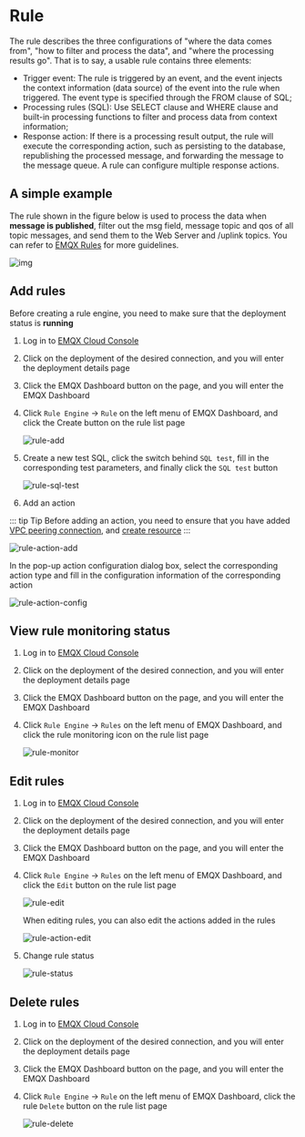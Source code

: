 # Rule

The rule describes the three configurations of "where the data comes from", "how to filter and process the data", and "where the processing results go". That is to say, a usable rule contains three elements:

- Trigger event: The rule is triggered by an event, and the event injects the context information (data source) of the event into the rule when triggered. The event type is specified through the FROM clause of SQL;
- Processing rules (SQL): Use SELECT clause and WHERE clause and built-in processing functions to filter and process data from context information;
- Response action: If there is a processing result output, the rule will execute the corresponding action, such as persisting to the database, republishing the processed message, and forwarding the message to the message queue. A rule can configure multiple response actions.



## A simple example

The rule shown in the figure below is used to process the data when **message is published**, filter out the msg field, message topic and qos of all topic messages, and send them to the Web Server and /uplink topics. You can refer to [EMQX Rules](https://docs.emqx.io/broker/latest/en/rule/rule-engine.html) for more  guidelines.

![img](./_assets/rule_engine_detail.png)



## Add rules

Before creating a rule engine, you need to make sure that the deployment status is **running**

1. Log in to [EMQX Cloud Console](https://cloud-intl.emqx.com/console/)

2. Click on the deployment of the desired connection, and you will enter the deployment details page

3. Click the EMQX Dashboard button on the page, and you will enter the EMQX Dashboard

4. Click `Rule Engine` → `Rule` on the left menu of EMQX Dashboard, and click the Create button on the rule list page

   ![rule-add](./_assets/rule-add.png)

5. Create a new test SQL, click the switch behind `SQL test`, fill in the corresponding test parameters, and finally click the `SQL test` button

   ![rule-sql-test](./_assets/rule-sql-test.png)

6. Add an action

::: tip Tip
Before adding an action, you need to ensure that you have added [VPC peering connection](../deployments/vpc_peering.md), and [create resource](resource.md)
:::

   ![rule-action-add](./_assets/rule-action-add.png)

   In the pop-up action configuration dialog box, select the corresponding action type and fill in the configuration information of the corresponding action

   ![rule-action-config](./_assets/rule-action-config.png)

## View rule monitoring status

1. Log in to [EMQX Cloud Console](https://cloud-intl.emqx.com/console/)

2. Click on the deployment of the desired connection, and you will enter the deployment details page

3. Click the EMQX Dashboard button on the page, and you will enter the EMQX Dashboard

4. Click `Rule Engine` → `Rules` on the left menu of EMQX Dashboard, and click the rule monitoring icon on the rule list page

   ![rule-monitor](./_assets/rule-monitor.png)



## Edit rules

1. Log in to [EMQX Cloud Console](https://cloud-intl.emqx.com/console/)

2. Click on the deployment of the desired connection, and you will enter the deployment details page

3. Click the EMQX Dashboard button on the page, and you will enter the EMQX Dashboard

4. Click `Rule Engine` → `Rules` on the left menu of EMQX Dashboard, and click the `Edit` button on the rule list page

   ![rule-edit](./_assets/rule-edit.png)

   When editing rules, you can also edit the actions added in the rules

   ![rule-action-edit](./_assets/rule-action-edit.png)

5. Change rule status

   ![rule-status](./_assets/rule-status.png)



## Delete rules

1. Log in to [EMQX Cloud Console](https://cloud-intl.emqx.com/console/)

2. Click on the deployment of the desired connection, and you will enter the deployment details page

3. Click the EMQX Dashboard button on the page, and you will enter the EMQX Dashboard

4. Click `Rule Engine` → `Rule` on the left menu of EMQX Dashboard, click the rule `Delete` button on the rule list page

   ![rule-delete](./_assets/rule-delete.png)